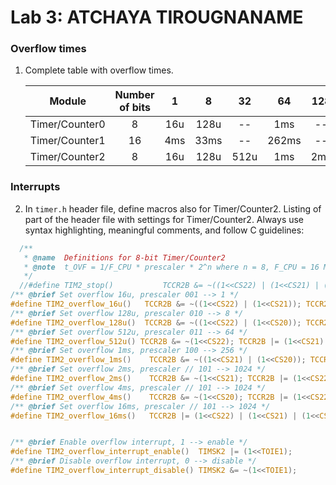 # Lab 3: ATCHAYA TIROUGNANAME

### Overflow times

1. Complete table with overflow times.

   | **Module** | **Number of bits** | **1** | **8** | **32** | **64** | **128** | **256** | **1024** |
   | :-: | :-: | :-: | :-: | :-: | :-: | :-: | :-: | :-: |
   | Timer/Counter0 | 8  | 16u | 128u | -- | 1ms | -- | 4.1ms | 16.4ms |
   | Timer/Counter1 | 16 |   4ms  | 33ms   | -- | 262ms | -- | 1s | 4.2 s|
   | Timer/Counter2 | 8  |   16u  |  128u  |  512u   | 1ms |  2ms  | 4.1ms | 16.4ms |

### Interrupts

2. In `timer.h` header file, define macros also for Timer/Counter2. Listing of part of the header file with settings for Timer/Counter2. Always use syntax highlighting, meaningful comments, and follow C guidelines:


 ```c
   /**
    * @name  Definitions for 8-bit Timer/Counter2
    * @note  t_OVF = 1/F_CPU * prescaler * 2^n where n = 8, F_CPU = 16 MHz
    */
   //#define TIM2_stop()           TCCR2B &= ~((1<<CS22) | (1<<CS21) | (1<<CS20));
/** @brief Set overflow 16u, prescaler 001 --> 1 */
#define TIM2_overflow_16u()   TCCR2B &= ~((1<<CS22) | (1<<CS21)); TCCR2B |= (1<<CS20);
/** @brief Set overflow 128u, prescaler 010 --> 8 */
#define TIM2_overflow_128u()  TCCR2B &= ~((1<<CS22) | (1<<CS20)); TCCR2B |= (1<<CS21);
/** @brief Set overflow 512u, prescaler 011 --> 64 */
#define TIM2_overflow_512u() TCCR2B &= ~(1<<CS22); TCCR2B |= (1<<CS21) | (1<<CS20);
/** @brief Set overflow 1ms, prescaler 100 --> 256 */
#define TIM2_overflow_1ms()    TCCR2B &= ~((1<<CS21) | (1<<CS20)); TCCR2B |= (1<<CS22);
/** @brief Set overflow 2ms, prescaler // 101 --> 1024 */
#define TIM2_overflow_2ms()    TCCR2B &= ~(1<<CS21); TCCR2B |= (1<<CS22) | (1<<CS20);
/** @brief Set overflow 4ms, prescaler // 101 --> 1024 */
#define TIM2_overflow_4ms()    TCCR2B &= ~(1<<CS20); TCCR2B |= (1<<CS22) | (1<<CS21);
/** @brief Set overflow 16ms, prescaler // 101 --> 1024 */
#define TIM2_overflow_16ms()   TCCR2B |= (1<<CS22) | (1<<CS21) | (1<<CS20);


/** @brief Enable overflow interrupt, 1 --> enable */
#define TIM2_overflow_interrupt_enable()  TIMSK2 |= (1<<TOIE1);
/** @brief Disable overflow interrupt, 0 --> disable */
#define TIM2_overflow_interrupt_disable() TIMSK2 &= ~(1<<TOIE1);
   ```



